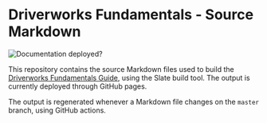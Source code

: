 # Driverworks Fundamentals - Source Markdown

![Documentation deployed?][image-1]

This repository contains the source Markdown files used to build the [Driverworks Fundamentals Guide][1], using the Slate build tool.
The output is currently deployed through GitHub pages.

The output is regenerated whenever a Markdown file changes on the `master` branch, using GitHub actions.

[1]: https://control4.github.io/docs-driverworks-fundamentals/#introduction

[image-1]: https://github.com/control4/docs-driverworks-fundamentals/workflows/Build%20and%20deploy/badge.svg
